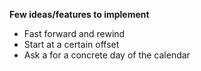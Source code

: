 **Few ideas/features to implement**

* Fast forward and rewind
* Start at a certain offset
* Ask a for a concrete day of the calendar
